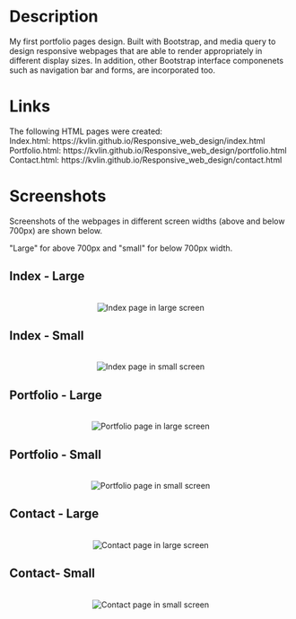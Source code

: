 <h1>Description</h1>
My first portfolio pages design. Built with Bootstrap, and media query to design responsive webpages that are able to render appropriately in different display sizes. In addition, other Bootstrap interface componenets such as navigation bar and forms, are incorporated too.

<h1>Links</h1>
The following HTML pages were created:
<br/>
Index.html: https://kvlin.github.io/Responsive_web_design/index.html
Portfolio.html: https://kvlin.github.io/Responsive_web_design/portfolio.html
Contact.html: https://kvlin.github.io/Responsive_web_design/contact.html

<h1>Screenshots</h1>
Screenshots of the webpages in different screen widths (above and below 700px) are shown below.

"Large" for above 700px and "small" for below 700px width.

<h2>Index - Large</h2>
<p align="center"> 
<br>
<img src="assets\Index_large.png" alt="Index page in large screen">
</p>

<h2>Index - Small</h2>
<p align="center"> 
<br>
<img src="assets\Index_small.png" alt="Index page in small screen">
</p>
 
<h2>Portfolio - Large</h2>
<p align="center"> 
<br>
<img src="assets\Portfolio_large.png" alt="Portfolio page in large screen">
</p>

<h2>Portfolio - Small</h2>
<p align="center"> 
<br>
<img src="assets\Portfolio_small.png" alt="Portfolio page in small screen">
</p>

<h2>Contact - Large</h2>
<p align="center"> 
<br>
<img src="assets\Contact_large.png" alt="Contact page in large screen">
</p>

<h2>Contact- Small</h2>
<p align="center"> 
<br>
<img src="assets\Contact_small.png" alt="Contact page in small screen">
</p>
